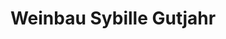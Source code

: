 ---
title: "Weinbau Sybille Gutjahr"
url: /vaihingen-an-der-enz/weinbau-sybille-gutjahr/
shop: Wein
---